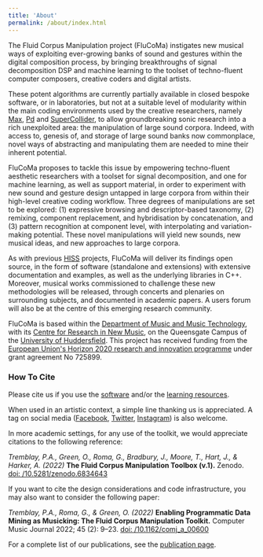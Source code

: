 ```yaml
---
title: 'About'
permalink: /about/index.html
---
```


The Fluid Corpus Manipulation project (FluCoMa) instigates new musical ways of exploiting ever-growing banks of sound and gestures within the digital composition process, by bringing breakthroughs of signal decomposition DSP and machine learning to the toolset of techno-fluent computer composers, creative coders and digital artists.

These potent algorithms are currently partially available in closed bespoke software, or in laboratories, but not at a suitable level of modularity within the main coding environments used by the creative researchers, namely [Max](https://cycling74.com/products/max/), [Pd](http://puredata.info/) and [SuperCollider](http://supercollider.github.io/), to allow groundbreaking sonic research into a rich unexploited area: the manipulation of large sound corpora. Indeed, with access to, genesis of, and storage of large sound banks now commonplace, novel ways of abstracting and manipulating them are needed to mine their inherent potential.

FluCoMa proposes to tackle this issue by empowering techno-fluent aesthetic researchers with a toolset for signal decomposition, and one for machine learning, as well as support material, in order to experiment with new sound and gesture design untapped in large corpora from within their high-level creative coding workflow. Three degrees of manipulations are set to be explored: (1) expressive browsing and descriptor-based taxonomy, (2) remixing, component replacement, and hybridisation by concatenation, and (3) pattern recognition at component level, with interpolating and variation-making potential. These novel manipulations will yield new sounds, new musical ideas, and new approaches to large corpora.

As with previous [HISS](http://www.thehiss.org/) projects, FluCoMa will deliver its findings open source, in the form of software (standalone and extensions) with extensive documentation and examples, as well as the underlying libraries in C++. Moreover, musical works commissioned to challenge these new methodologies will be released, through concerts and plenaries on surrounding subjects, and documented in academic papers. A users forum will also be at the centre of this emerging research community.

FluCoMa is based within the [Department of Music and Music Technology](https://research.hud.ac.uk/music/), with its [Centre for Research in New Music](http://www.cerenem.org/), on the Queensgate Campus of the [University of Huddersfield](http://www.hud.ac.uk/). This project has received funding from the [European Union's Horizon 2020 research and innovation programme](https://erc.europa.eu/) under grant agreement No 725899.

### <a name="cite"></a>How To Cite

Please cite us if you use the [software](/download) and/or the [learning resources](https://learn.flucoma.org). 

When used in an artistic context, a simple line thanking us is appreciated. A tag on social media ([Facebook](https://www.facebook.com/flucoma), [Twitter](https://twitter.com/flucoma), [Instagram](https://www.instagram.com/flucoma/)) is also welcome.

In more academic settings, for any use of the toolkit, we would appreciate citations to the following reference:

*Tremblay, P.A., Green, O., Roma, G., Bradbury, J., Moore, T., Hart, J., & Harker, A. (2022)* **The Fluid Corpus Manipulation Toolbox (v.1).** Zenodo. [doi: /10.5281/zenodo.6834643](https://doi.org/10.5281/zenodo.6834643)

If you want to cite the design considerations and code infrastructure, you may also want to consider the following paper:

*Tremblay, P.A., Roma, G., & Green, O. (2022)* **Enabling Programmatic Data Mining as Musicking: The Fluid Corpus Manipulation Toolkit.** Computer Music Journal 2022; 45 (2): 9–23. [doi: /10.1162/comj_a_00600](https://doi.org/10.1162/comj_a_00600)

For a complete list of our publications, see the [publication page](/publications).